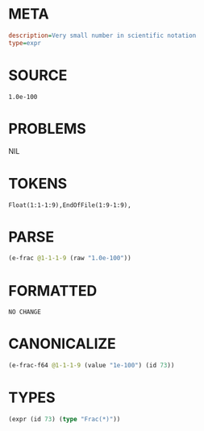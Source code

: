 # META
~~~ini
description=Very small number in scientific notation
type=expr
~~~
# SOURCE
~~~roc
1.0e-100
~~~
# PROBLEMS
NIL
# TOKENS
~~~zig
Float(1:1-1:9),EndOfFile(1:9-1:9),
~~~
# PARSE
~~~clojure
(e-frac @1-1-1-9 (raw "1.0e-100"))
~~~
# FORMATTED
~~~roc
NO CHANGE
~~~
# CANONICALIZE
~~~clojure
(e-frac-f64 @1-1-1-9 (value "1e-100") (id 73))
~~~
# TYPES
~~~clojure
(expr (id 73) (type "Frac(*)"))
~~~
